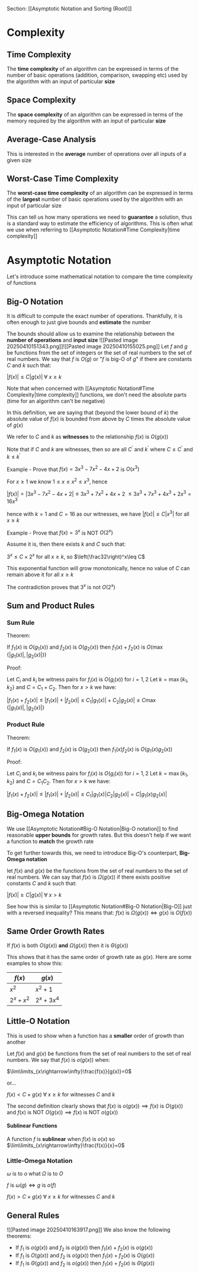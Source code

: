Section: [[Asymptotic Notation and Sorting (Root)]]
# Complexity
## Time Complexity
The **time complexity** of an algorithm can be expressed in terms of the number of basic operations (addition, comparison, swapping etc) used by the algorithm with an input of particular **size**
## Space Complexity

The **space complexity** of an algorithm can be expressed in terms of the memory required by the algorithm with an input of particular **size**
## Average-Case Analysis

This is interested in the **average** number of operations over all inputs of a given size
## Worst-Case Time Complexity

The **worst-case time complexity** of an algorithm can be expressed in terms of the **largest** number of basic operations used by the algorithm with an input of particular size

This can tell us how many operations we need to **guarantee** a solution, thus is a standard way to estimate the efficiency of algorithms. This is often what we use when referring to [[Asymptotic Notation#Time Complexity|time complexity]]
# Asymptotic Notation

Let's introduce some mathematical notation to compare the time complexity of functions
## Big-O Notation

It is difficult to compute the exact number of operations. Thankfully, it is often enough to just give bounds and **estimate** the number

The bounds should allow us to examine the relationship between the **number of operations** and **input size**
![[Pasted image 20250410151343.png]]![[Pasted image 20250410155025.png]]
Let $f$ and $g$ be functions from the set of integers or the set of real numbers to the set of real numbers. We say that $f$ is $O(g)$ or "$f$ is big-O of $g$" if there are constants $C$ and $k$ such that:

$|f(x)|\leq C|g(x)|\;\forall\; x\geq k$

Note that when concerned with [[Asymptotic Notation#Time Complexity|time complexity]] functions, we don't need the absolute parts (time for an algorithm can't be negative)

In this definition, we are saying that (beyond the lower bound of $k$) the absolute value of $f(x)$ is bounded from above by $C$ times the absolute value of $g(x)$

We refer to $C$ and $k$ as **witnesses** to the relationship $f(x)$ is $O(g(x))$

Note that if $C$ and $k$ are witnesses, then so are all $C^\prime$ and $k^\prime$ where $C\leq C^\prime$ and $k\leq k^\prime$

Example - Prove that $f(x)=3x^3-7x^2-4x+2$ is $O(x^3)$

For $x\geq 1$ we know $1\leq x\leq x^2\leq x^3$, hence

$|f(x)|=|3x^3-7x^2-4x+2|\leq 3x^3+7x^2+4x+2$
$\leq 3x^3+7x^3+4x^3+2x^3=16x^3$ 

hence with $k=1$ and $C=16$ as our witnesses, we have $|f(x)|\leq C|x^3|$ for all $x\geq k$

Example - Prove that $f(x)=3^x$ is NOT $O(2^x)$

Assume it is, then there exists $k$ and $C$ such that:

$3^x\leq C\times 2^x$ for all $x\geq k$, so $\left(\frac32\right)^x\leq C$

This exponential function will grow monotonically, hence no value of $C$ can remain above it for all $x\geq k$

The contradiction proves that $3^x$ is not $O(2^x)$
## Sum and Product Rules

### Sum Rule

Theorem: 

If $f_1(x)$ is $O(g_1(x))$ and $f_2(x)$ is $O(g_2(x))$ then $f_1(x)+f_2(x)$ is $O(\max\{|g_1(x)|,|g_2(x)|\})$

Proof:

Let $C_i$ and $k_i$ be witness pairs for $f_i(x)$ is $O(g_i(x))$ for $i=1,2$
Let $k=\max\{k_1,k_2\}$ and $C=C_1+C_2$. Then for $x>k$ we have:

$|f_1(x)+f_2(x)| \leq |f_1(x)|+|f_2(x)|\leq C_1|g_1(x)|+C_2|g_2(x)|\leq C\max\{|g_1(x)|,|g_2(x)|\}$
### Product Rule

Theorem: 

If $f_1(x)$ is $O(g_1(x))$ and $f_2(x)$ is $O(g_2(x))$ then $f_1(x)f_2(x)$ is $O(g_1(x)g_2(x))$

Proof:

Let $C_i$ and $k_i$ be witness pairs for $f_i(x)$ is $O(g_i(x))$ for $i=1,2$
Let $k=\max\{k_1,k_2\}$ and $C=C_1C_2$. Then for $x>k$ we have:

$|f_1(x)+f_2(x)| \leq |f_1(x)|+|f_2(x)|\leq C_1|g_1(x)|C_2|g_2(x)|= C|g_1(x)g_2(x)|$
## Big-Omega Notation

We use [[Asymptotic Notation#Big-O Notation|Big-O notation]] to find reasonable **upper bounds** for growth rates. But this doesn't help if we want a function to **match** the growth rate

To get further towards this, we need to introduce Big-O's counterpart, **Big-Omega notation**

let $f(x)$ and $g(x)$ be the functions from the set of real numbers to the set of real numbers. We can say that $f(x)$ is $\Omega(g(x))$ if there exists positive constants $C$ and $k$ such that:

$|f(x)|\geq C|g(x)|\;\forall\; x>k$ 

See how this is similar to [[Asymptotic Notation#Big-O Notation|Big-O]] just with a reversed inequality? This means that: $f(x)$ is $\Omega(g(x))\iff g(x)$ is $O(f(x))$
## Same Order Growth Rates

If $f(x)$ is both $O(g(x))$ **and** $\Omega(g(x))$ then it is $\Theta(g(x))$

This shows that it has the same order of growth rate as $g(x)$. Here are some examples to show this:

| $f(x)$    | $g(x)$     |
| --------- | ---------- |
| $x^2$     | $x^2+1$    |
| $2^x+x^2$ | $2^x+3x^4$ |
## Little-O Notation 

This is used to show when a function has a **smaller** order of growth than another

Let $f(x)$ and $g(x)$ be functions from the set of real numbers to the set of real numbers. We say that $f(x)$ is $o(g(x))$ when:

$\lim\limits_{x\rightarrow\infty}\frac{f(x)}{g(x)}=0$  

or...

$f(x)<C\times g(x)\;\forall\; x\geq k$ for witnesses $C$ and $k$ 

The second definition clearly shows that $f(x)$ is $o(g(x))\implies f(x)$ is $O(g(x))$ and $f(x)$ is NOT $O(g(x))\implies f(x)$ is NOT $o(g(x))$
#### Sublinear Functions

A function $f$ is **sublinear** when $f(x)$ is $o(x)$ so $\lim\limits_{x\rightarrow\infty}\frac{f(x)}{x}=0$
### Little-Omega Notation

$\omega$ is to $o$ what $\Omega$ is to $O$

$f$ is $\omega(g)\iff g$ is $o(f)$ 

$f(x)>C\times g(x)\;\forall\; x\geq k$ for witnesses $C$ and $k$ 
## General Rules

![[Pasted image 20250410163917.png]]
We also know the following theorems:

- If $f_1$ is $o(g(x))$ and $f_2$ is $o(g(x))$ then $f_1(x)+f_2(x)$ is $o(g(x))$ 
- If $f_1$ is $O(g(x))$ and $f_2$ is $o(g(x))$ then $f_1(x)+f_2(x)$ is $O(g(x))$
- If $f_1$ is $\Theta(g(x))$ and $f_2$ is $o(g(x))$ then $f_1(x)+f_2(x)$ is $\Theta(g(x))$ 